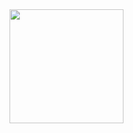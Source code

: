 
<a href="https://github.com/anuraghazra/convoychat">
  <img height=200 align="center" src="https://github-readme-stats-ten-lac-39.vercel.app/api/top-langs?username=jingavin&layout=compact&langs_count=8&card_width=320&theme=dark&exclude_repo=aloha-project,Instanews,Quotes-on-dev" />
</a>

<!--
**jingavin/jingavin** is a ✨ _special_ ✨ repository because its `README.md` (this file) appears on your GitHub profile.

Here are some ideas to get you started:

<a href="https://github.com/anuraghazra/github-readme-stats">
  <img height=200 align="center" src="https://github-readme-stats-ten-lac-39.vercel.app/api?username=jingavin&theme=dark&rank_icon=github" />
</a>
- 🔭 I’m currently working on ...
- 🌱 I’m currently learning ...
- 👯 I’m looking to collaborate on ...
- 🤔 I’m looking for help with ...
- 💬 Ask me about ...
- 📫 How to reach me: ...
- 😄 Pronouns: ...
- ⚡ Fun fact: ...
-->
